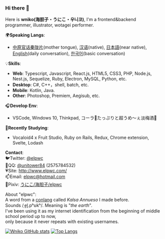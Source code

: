 ### Hi there 👋

Here is **wniko(海胆子・うにこ・우니코)**, I'm a frontend&backend programmer, illustrator, wotagei performer.  

🌍**Speaking Langs**:  
- [中原官话秦陇片](https://en.wikipedia.org/wiki/Central_Plains_Mandarin)(mother tongue), [汉语]()(native), [日本語]()(near native), [English]()(daily conversation), [한국어]()(basic conversation)

💡**Skills**:   
- **Web**: Typescript, Javascript, React.js, HTML5, CSS3, PHP, Node.js, Nest.js, Sequelize, Ruby, Electron, MySQL, Python, etc.  
- **Desktop**: C#, C++，shell, batch, etc.  
- **Mobile**: Kotlin, Java.  
- **Other**: Photoshop, Premiem, Aegisub, etc.  
  
🎧**Develop Env**:  
- VSCode, Windows 10, Thinkpad, コーラ🥤たっぷりと超うめ～ぇ淡梅酒🍶  
  
🎈**Recently Studying**:  
- Vocaloid4 x Fruit Studio, Ruby on Rails, Redux, Chrome extension, Svelte, Lodash
  
**Contact**:  
🐦Twitter: [@elpwc](https://twitter.com/elpwc)  
🐧QQ: [@unitower84](https://user.qzone.qq.com/2575784532/main) (2575784532)  
💗Site: <http://www.elpwc.com/>  
📫Email: elpwc@hotmail.com  
🎨Pixiv: [うにこ/海胆子/elpwc](https://www.pixiv.net/users/18240502)  
  
About "elpwc":  
A word from a [conlang](https://en.wikipedia.org/wiki/Constructed_language) called *Kalsa Annueso* I made before.  
Sounds /ˌe̝ɭ.pʰʊkʰ/.  Meaning is "*the earth*".  
I've been using it as my internet identification from the beginning of middle school period up to now,  
only because it never repeats with existing usernames.  

[![Wniko GitHub stats](https://github-readme-stats.vercel.app/api?username=elpwc&show_icons=true&count_private=true)](https://github.com/anuraghazra/github-readme-stats)
[![Top Langs](https://github-readme-stats.vercel.app/api/top-langs/?username=elpwc&layout=compact)](https://github.com/anuraghazra/github-readme-stats)
